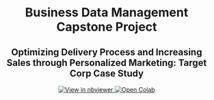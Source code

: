 <div align='center' >
  <h1>Business Data Management Capstone Project</h1>
  <h2>Optimizing Delivery Process and Increasing Sales through Personalized Marketing: Target Corp Case Study</h2>
</div>

<div align="center">
    <a href="https://nbviewer.org/github/kkamal11/Capstone-Project-Business-data-management/blob/main/BUSINESS_DATA_MANAGEMENT_CAPSTONE_PROJECT.ipynb" target="_blank">
        <img src="https://img.shields.io/badge/View%20in-nbviewer-orange?logo=jupyter" alt="View in nbviewer">
    </a>
    <a href="https://github.com/kkamal11/Capstone-Project-Business-data-management/blob/main/BDM_CAPSTONE_PROJECT.ipynb" target="_blank">
        <img src="https://colab.research.google.com/assets/colab-badge.svg" alt="Open Colab">
    </a>
</div>


